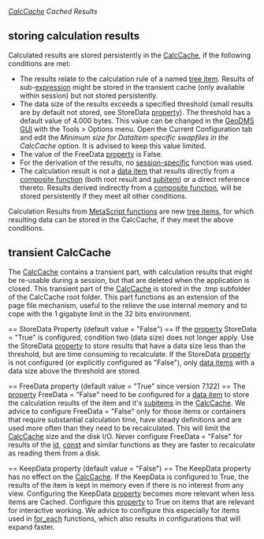 *[CalcCache](CalcCache "wikilink") Cached Results*

## storing calculation results

Calculated results are stored persistently in the
[CalcCache](CalcCache "wikilink"), if the following conditions are met:

-   The results relate to the calculation rule of a named [tree
    item](tree_item "wikilink"). Results of
    sub-[expression](expression "wikilink") might be stored in the
    transient cache (only available within session) but not stored
    persistently.
-   The data size of the results exceeds a specified threshold (small
    results are by default not stored, see StoreData
    [property](property "wikilink")). The threshold has a default value
    of 4.000 bytes. This value can be changed in the [GeoDMS
    GUI](GeoDMS_GUI "wikilink") with the Tools > Options menu. Open the
    Current Configuration tab and edit the *Minimum size for DataItem
    specific swapfiles in the CalcCache* option. It is advised to keep
    this value limited.
-   The value of the FreeData [property](property "wikilink") is False.
-   For the derivation of the results, no
    [session-specific](session-specific "wikilink") function was used.
-   The calculation result is not a [data item](data_item "wikilink")
    that results directly from a [composite
    function](composite_function "wikilink") (both root result and
    [subitem](subitem "wikilink")) or a direct reference thereto.
    Results derived indirectly from a [composite
    function](composite_function "wikilink"), will be stored
    persistently if they meet all other conditions.

Calculation Results from [MetaScript
functions](MetaScript_functions "wikilink") are new [tree
items](tree_item "wikilink"), for which resulting data can be stored in
the CalcCache, if they meet the above conditions.

## transient CalcCache

The [CalcCache](CalcCache "wikilink") contains a transient part, with
calculation results that might be re-usable during a session, but that
are deleted when the application is closed. This transient part of the
[CalcCache](CalcCache "wikilink") is stored in the .tmp subfolder of
the CalcCache root folder. This part functions as an extension of the
page file mechanism, useful to the relieve the use internal memory and
to cope with the 1 gigabyte limit in the 32 bits environment.

== StoreData Property (default value = "False") == If the
[property](property "wikilink") StoreData = "True" is configured,
condition two (data size) does not longer apply. Use the StoreData
[property](property "wikilink") to store results that have a data size
less than the threshold, but are time consuming to recalculate. If the
StoreData [property](property "wikilink") is not configured (or
explicitly configured as "False"), only [data
items](data_item "wikilink") with a data size above the threshold are
stored.

== FreeData property (default value = "True" since version 7.122) == The
[property](property "wikilink") FreeData = "False" need to be
configured for a [data item](data_item "wikilink") to store the
calculation results of the item and it's [subitems](subitem "wikilink")
in the [CalcCache](CalcCache "wikilink"). We advice to configure
FreeData = "False" only for those items or containers that require
substantial calculation time, have steady definitions and are used more
often than they need to be recalculated. This will limit the
[CalcCache](CalcCache "wikilink") size and the disk I/O. Never
configure FreeData = "False" for results of the [id](id "wikilink"),
[const](const "wikilink") and similar functions as they are faster to
recalculate as reading them from a disk.

== KeepData property (default value = "False") == The KeepData property
has no effect on the [CalcCache](CalcCache "wikilink"). If the KeepData
is configured to True, the results of the item is kept in memory even if
there is no interest from any view. Configuring the KeepData
[property](property "wikilink") becomes more relevant when less items
are Cached. Configure this [property](property "wikilink") to True on
items that are relevant for interactive working. We advice to configure
this especially for items used in [for_each](for_each "wikilink")
functions, which also results in configurations that will expand faster.